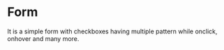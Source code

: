 # Form
It is a simple form with checkboxes having multiple pattern while onclick, onhover and many more.
